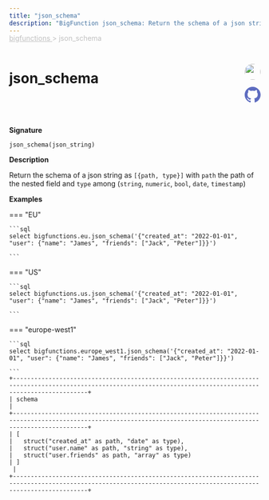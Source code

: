 ```yaml
---
title: "json_schema"
description: "BigFunction json_schema: Return the schema of a json string as `[{path, type}]`"
---
```


<span style="color: silver; position: relative; top: -1rem">
  <a href=".." style="color: silver">bigfunctions </a> > json_schema
</span>

# json_schema


<div style="position: relative; top: -4rem; margin-bottom:  -2rem; text-align: right; z-index: 9999;">
  
  <a href="https://www.linkedin.com/in/paul-marcombes" title="Author: Paul Marcombes" target="_blank">
    <img src="https://lh3.googleusercontent.com/a-/ACB-R5RDf2yxcw1p_IYLCKmiUIScreatDdhG8B83om6Ohw=s260" width="32" style=" border-radius: 50% !important">
  </a>
  
  <a href="{REPO_URL}/tree/main/bigfunctions/json_schema.yaml" title="Edit on GitHub" target="_blank"><svg xmlns="http://www.w3.org/2000/svg" width="32" height="32" viewBox="0 0 24 24"><path fill="#5d6cc0" d="M12 0c-6.626 0-12 5.373-12 12 0 5.302 3.438 9.8 8.207 11.387.599.111.793-.261.793-.577v-2.234c-3.338.726-4.033-1.416-4.033-1.416-.546-1.387-1.333-1.756-1.333-1.756-1.089-.745.083-.729.083-.729 1.205.084 1.839 1.237 1.839 1.237 1.07 1.834 2.807 1.304 3.492.997.107-.775.418-1.305.762-1.604-2.665-.305-5.467-1.334-5.467-5.931 0-1.311.469-2.381 1.236-3.221-.124-.303-.535-1.524.117-3.176 0 0 1.008-.322 3.301 1.23.957-.266 1.983-.399 3.003-.404 1.02.005 2.047.138 3.006.404 2.291-1.552 3.297-1.23 3.297-1.23.653 1.653.242 2.874.118 3.176.77.84 1.235 1.911 1.235 3.221 0 4.609-2.807 5.624-5.479 5.921.43.372.823 1.102.823 2.222v3.293c0 .319.192.694.801.576 4.765-1.589 8.199-6.086 8.199-11.386 0-6.627-5.373-12-12-12z"/></svg></a>
</div>



**Signature** 
```
json_schema(json_string)
```

**Description**

Return the schema of a json string as `[{path, type}]`
with `path` the path of the nested field
and `type` among (`string`, `numeric`, `bool`, `date`, `timestamp`)






**Examples**













=== "EU"

    ```sql
    select bigfunctions.eu.json_schema('{"created_at": "2022-01-01", "user": {"name": "James", "friends": ["Jack", "Peter"]}}')
    
    ```




=== "US"

    ```sql
    select bigfunctions.us.json_schema('{"created_at": "2022-01-01", "user": {"name": "James", "friends": ["Jack", "Peter"]}}')
    
    ```




=== "europe-west1"

    ```sql
    select bigfunctions.europe_west1.json_schema('{"created_at": "2022-01-01", "user": {"name": "James", "friends": ["Jack", "Peter"]}}')
    
    ```









<pre style="margin-top: -1rem;">
<code style="padding-top: 0px; padding-bottom: 0px;">+-----------------------------------------------------------------------------------------------------------------------------------------------------------------+
| schema                                                                                                                                                          |
+-----------------------------------------------------------------------------------------------------------------------------------------------------------------+
| [
|   struct(&#34;created_at&#34; as path, &#34;date&#34; as type),
|   struct(&#34;user.name&#34; as path, &#34;string&#34; as type),
|   struct(&#34;user.friends&#34; as path, &#34;array&#34; as type)
| ]
 |
+-----------------------------------------------------------------------------------------------------------------------------------------------------------------+
</code>
</pre>









